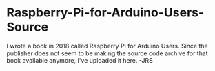 # Raspberry-Pi-for-Arduino-Users-Source

I wrote a book in 2018 called Raspberry Pi for Arduino Users. Since the publisher does not seem to be making the source code archive for that book available anymore, I've uploaded it here.
-JRS
